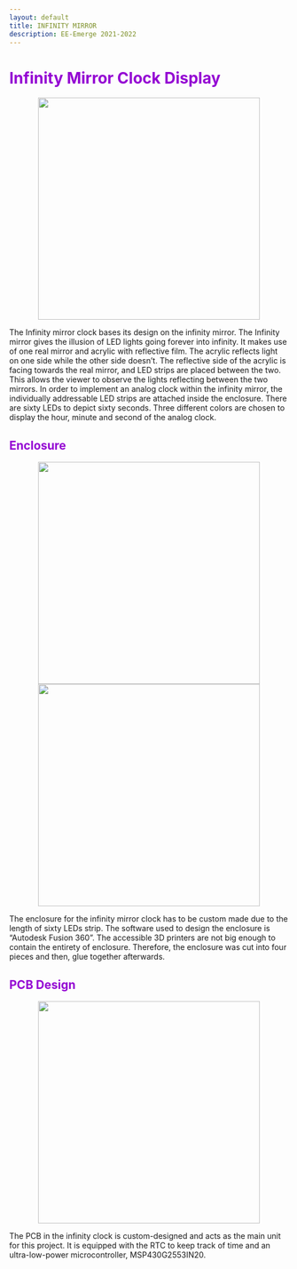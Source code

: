 ```yaml
---
layout: default
title: INFINITY MIRROR
description: EE-Emerge 2021-2022
---
```


<h1 style="color:darkviolet;">Infinity Mirror Clock Display</h1>

<p align = "center">
<img src="{{site.baseurl}}/assets/images/infinityclockdisplay.png" width="400">
 </p>

The Infinity mirror clock bases its design on the infinity mirror. The Infinity mirror gives the illusion of LED lights going forever into infinity.  It makes use of one real mirror and acrylic with reflective film. The acrylic reflects light on one side while the other side doesn’t. The reflective side of the acrylic is facing towards the real mirror, and LED strips are placed between the two. This allows the viewer to observe the lights reflecting between the two mirrors. 
In order to implement an analog clock within the infinity mirror, the individually addressable LED strips are attached inside the enclosure. There are sixty LEDs to depict sixty seconds. Three different colors are chosen to display the hour, minute and second of the analog clock. 

<h2 style="color:darkviolet;">Enclosure</h2>

<p align = "center">
  <img src="{{site.baseurl}}/assets/images/infinitymirrorenclosure.png" width="400">
  <img src="{{site.baseurl}}/assets/images/infinitymirrorenclosurecutv3.png" width="400">
  </p>

The enclosure for the infinity mirror clock has to be custom made due to the length of sixty LEDs strip. The software used to design the enclosure is “Autodesk Fusion 360”. The accessible 3D printers are not big enough to contain the entirety of enclosure. Therefore, the enclosure was cut into four pieces and then, glue together afterwards.

<h2 style="color:darkviolet;">PCB Design</h2>

<p align = "center">
<img src="{{site.baseurl}}/assets/images/Main PCB.jpg" width="400">
 </p>

The PCB in the infinity clock is custom-designed and acts as the main unit for this project. It is equipped with the RTC to keep track of time and an ultra-low-power microcontroller, MSP430G2553IN20.
